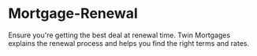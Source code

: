# Mortgage-Renewal
Ensure you're getting the best deal at renewal time. Twin Mortgages explains the renewal process and helps you find the right terms and rates.
